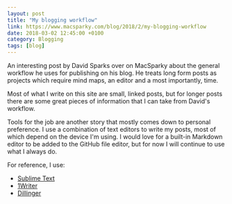```yaml
---
layout: post
title: "My blogging workflow"
link: https://www.macsparky.com/blog/2018/2/my-blogging-workflow
date: 2018-03-02 12:45:00 +0100
category: Blogging
tags: [blog]
---
```


An interesting post by David Sparks over on MacSparky about the general workflow he uses for publishing on his blog. He treats long form posts as projects which require mind maps, an editor and a most importantly, time.

Most of what I write on this site are small, linked posts, but for longer posts there are some great pieces of information that I can take from David's workflow. 

Tools for the job are another story that mostly comes down to personal preference. I use a combination of text editors to write my posts, most of which depend on the device I'm using. I would love for a built-in Markdown editor to be added to the GitHub file editor, but for now I will continue to use what I always do.

For reference, I use:
* [Sublime Text][st]
* [1Writer][1w]
* [Dillinger][dl]

[st]:https://www.sublimetext.com/
[1w]:http://1writerapp.com/
[dl]:https://dillinger.io/
